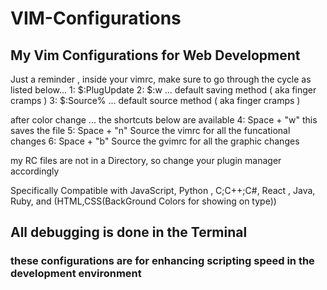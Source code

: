 # VIM-Configurations
## My Vim Configurations for Web Development


Just a reminder , inside your vimrc, make sure to go through the cycle as listed below... 
1: $:PlugUpdate
2: $:w ... default saving method  ( aka finger cramps ) 
3: $:Source%  ... default source method ( aka finger cramps )

after color change ... the shortcuts below are available 
4: Space + "w" this saves the file
5: Space + "n" Source the vimrc for all the funcational changes
6: Space + "b" Source the gvimrc for all the graphic changes 


my RC files are not in a Directory, so change your plugin manager accordingly 

Specifically Compatible with JavaScript, Python ,
C;C++;C#, React , Java, Ruby, and (HTML,CSS(BackGround Colors for showing on type)) 

## All debugging is done in the Terminal
### these configurations are for enhancing scripting speed in the development environment
 
